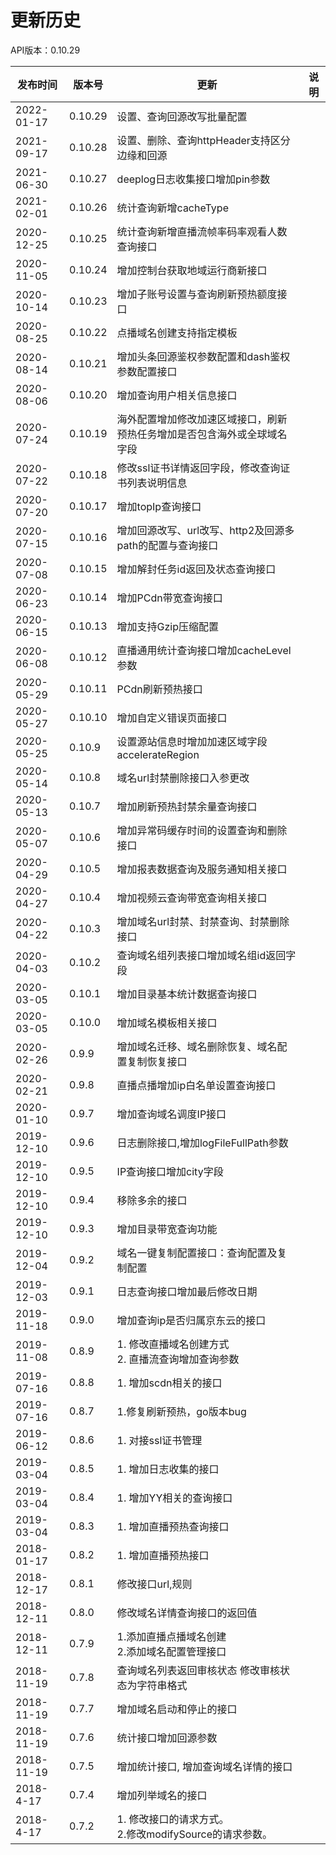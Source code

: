 # 更新历史 #
API版本：0.10.29




| 发布时间   | 版本号 | 更新                                                       | 说明 |
| ---------- | ------ | ---------------------------------------------------------- | ---- |
| 2022-01-17  | 0.10.29  |设置、查询回源改写批量配置|
| 2021-09-17  | 0.10.28  |设置、删除、查询httpHeader支持区分边缘和回源|
| 2021-06-30  | 0.10.27  |deeplog日志收集接口增加pin参数|
| 2021-02-01  | 0.10.26  |统计查询新增cacheType |
| 2020-12-25  | 0.10.25  |统计查询新增直播流帧率码率观看人数查询接口 |
| 2020-11-05  | 0.10.24  |增加控制台获取地域运行商新接口 |
| 2020-10-14  | 0.10.23  |增加子账号设置与查询刷新预热额度接口 |
| 2020-08-25  | 0.10.22  |点播域名创建支持指定模板 |
| 2020-08-14  | 0.10.21  |增加头条回源鉴权参数配置和dash鉴权参数配置接口|
| 2020-08-06  | 0.10.20  |增加查询用户相关信息接口|
| 2020-07-24  | 0.10.19  |海外配置增加修改加速区域接口，刷新预热任务增加是否包含海外或全球域名字段 |
| 2020-07-22  | 0.10.18  |修改ssl证书详情返回字段，修改查询证书列表说明信息 |
| 2020-07-20  | 0.10.17  |增加topIp查询接口  |
| 2020-07-15  | 0.10.16  |增加回源改写、url改写、http2及回源多path的配置与查询接口  |
| 2020-07-08  | 0.10.15  |增加解封任务id返回及状态查询接口  |
| 2020-06-23  | 0.10.14 |增加PCdn带宽查询接口 |      |
| 2020-06-15  | 0.10.13 |增加支持Gzip压缩配置 |      |
| 2020-06-08  | 0.10.12  |直播通用统计查询接口增加cacheLevel参数 |      |
| 2020-05-29  | 0.10.11  |PCdn刷新预热接口 |      |
| 2020-05-27  | 0.10.10  |增加自定义错误页面接口 |      |
| 2020-05-25  | 0.10.9  |设置源站信息时增加加速区域字段accelerateRegion |      |
| 2020-05-14  | 0.10.8  |域名url封禁删除接口入参更改 |      |
| 2020-05-13  | 0.10.7  |增加刷新预热封禁余量查询接口 |      |
| 2020-05-07  | 0.10.6  |增加异常码缓存时间的设置查询和删除接口 |      |
| 2020-04-29  | 0.10.5  |增加报表数据查询及服务通知相关接口 |      |
| 2020-04-27  | 0.10.4  |增加视频云查询带宽查询相关接口 |      |
| 2020-04-22  | 0.10.3  |增加域名url封禁、封禁查询、封禁删除接口 |      |
| 2020-04-03  | 0.10.2  |查询域名组列表接口增加域名组id返回字段 |      |
| 2020-03-05  | 0.10.1  |增加目录基本统计数据查询接口 |      |
| 2020-03-05  | 0.10.0  |增加域名模板相关接口 |      |
| 2020-02-26  | 0.9.9  |增加域名迁移、域名删除恢复、域名配置复制恢复接口 |      |
| 2020-02-21  | 0.9.8  |直播点播增加ip白名单设置查询接口 |      |
| 2020-01-10 | 0.9.7  | 增加查询域名调度IP接口
| 2019-12-10 | 0.9.6  | 日志删除接口,增加logFileFullPath参数                               |        |
| 2019-12-10 | 0.9.5  | IP查询接口增加city字段                               |        |
| 2019-12-10 | 0.9.4  | 移除多余的接口                               |        |
| 2019-12-10 | 0.9.3  | 增加目录带宽查询功能                                |        |
| 2019-12-04 | 0.9.2  | 域名一键复制配置接口：查询配置及复制配置                                |        |
| 2019-12-03 | 0.9.1  | 日志查询接口增加最后修改日期                                |        |
| 2019-11-18 | 0.9.0  | 增加查询ip是否归属京东云的接口                                |        |
| 2019-11-08 | 0.8.9  | 1. 修改直播域名创建方式<br/>2. 直播流查询增加查询参数                                |        |
| 2019-07-16 | 0.8.8  | 1. 增加scdn相关的接口                                |        |
| 2019-07-16 | 0.8.7  | 1.修复刷新预热，go版本bug                                  |        |
| 2019-06-12  | 0.8.6  | 1. 对接ssl证书管理 |      |
| 2019-03-04  | 0.8.5  | 1. 增加日志收集的接口 |      |
| 2019-03-04  | 0.8.4  | 1. 增加YY相关的查询接口 |      |
| 2019-03-04  | 0.8.3  | 1. 增加直播预热查询接口 |      |
| 2018-01-17  | 0.8.2  | 1. 增加直播预热接口 |      |
| 2018-12-17 | 0.8.1  | 修改接口url,规则                                           |      |
| 2018-12-11 | 0.8.0  | 修改域名详情查询接口的返回值                               |      |
| 2018-12-11 | 0.7.9  | 1.添加直播点播域名创建<br/>2.添加域名配置管理接口          |      |
| 2018-11-19 | 0.7.8  | 查询域名列表返回审核状态 修改审核状态为字符串格式          |      |
| 2018-11-19 | 0.7.7  | 增加域名启动和停止的接口                                   |      |
| 2018-11-19 | 0.7.6  | 统计接口增加回源参数                                       |      |
| 2018-11-19 | 0.7.5  | 增加统计接口, 增加查询域名详情的接口                       |      |
| 2018-4-17  | 0.7.4  | 增加列举域名的接口                                         |      |
| 2018-4-17  | 0.7.2  | 1. 修改接口的请求方式。<br/>2.修改modifySource的请求参数。 |      |
